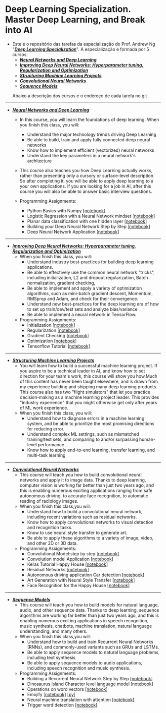 # Deep Learning Specialization. Master Deep Learning, and Break into AI
* Este é o repositório das tarefas da especialização do Prof. Andrew Ng  "[***Deep Learning Specialization***](https://www.coursera.org/specializations/deep-learning)". A especialização é formada por 5 cursos: 
    * [***Neural Networks and Deep Learning***](https://www.coursera.org/learn/neural-networks-deep-learning/home/welcome)  
    * [***Improving Deep Neural Networks: Hyperparameter tuning, Regularization and Optimization***](https://www.coursera.org/learn/deep-neural-network/home/welcome) 
    * [***Structuring Machine Learning Projects***](https://www.coursera.org/learn/machine-learning-projects/home/welcome)
    * [***Convolutional Neural Networks***](https://www.coursera.org/learn/convolutional-neural-networks)
    * [***Sequence Models***](https://www.coursera.org/learn/nlp-sequence-models)
   <p> Abaixo a descrição dos cursos e o endereço de cada tarefa no git </p>
 ___
* [***Neural Networks and Deep Learning***](https://github.com/muriloms/cursos_treinamentos/tree/master/Coursera/DeepLearningSpecialization/01_NeuralNetworksAndDeepLearning)
    * In this course, you will learn the foundations of deep learning. When you finish this class, you will:
        * Understand the major technology trends driving Deep Learning
        * Be able to build, train and apply fully connected deep neural networks 
        * Know how to implement efficient (vectorized) neural networks 
        * Understand the key parameters in a neural network's architecture 
      
    * This course also teaches you how Deep Learning actually works, rather than presenting only a cursory or surface-level description. So after completing it, you will be able to apply deep learning to a your own applications. If you are looking for a job in AI, after this course you will also be able to answer basic interview questions. 
    
    * Programming Assignments:
        * Python Basics with Numpy [[notebook]](https://github.com/muriloms/cursos_treinamentos/blob/master/Coursera/DeepLearningSpecialization/01_NeuralNetworksAndDeepLearning/01_PythonBasicsWithNumpy.ipynb)
        * Logistic Regression with a Neural Network mindset [[notebook]](https://github.com/muriloms/cursos_treinamentos/blob/master/Coursera/DeepLearningSpecialization/01_NeuralNetworksAndDeepLearning/02_LogisticRegressionWithANeuralNetworkMindset.ipynb)
        * Planar data classification with one hidden layer [[notebook]](https://github.com/muriloms/cursos_treinamentos/blob/master/Coursera/DeepLearningSpecialization/01_NeuralNetworksAndDeepLearning/03_PlanarDataClassificationWithOneHiddenLayer.ipynb)
        * Building your Deep Neural Network Step by Step  [[notebook]](https://github.com/muriloms/cursos_treinamentos/blob/master/Coursera/DeepLearningSpecialization/01_NeuralNetworksAndDeepLearning/04_BuildingYourDeepNeuralNetworkStepByStep.ipynb)
        * Deep Neural Network Application  [[notebook]](https://github.com/muriloms/cursos_treinamentos/blob/master/Coursera/DeepLearningSpecialization/01_NeuralNetworksAndDeepLearning/05_DeepNeuralNetworkForImageClassification-Application.ipynb)
 ___
  * [***Improving Deep Neural Networks: Hyperparameter tuning, Regularization and Optimization***]() 
    * When you finish this class, you will:
        * Understand industry best-practices for building deep learning applications. 
        * Be able to effectively use the common neural network "tricks", including initialization, L2 and dropout regularization, Batch normalization, gradient checking, 
        * Be able to implement and apply a variety of optimization algorithms, such as mini-batch gradient descent, Momentum, RMSprop and Adam, and check for their convergence. 
        * Understand new best-practices for the deep learning era of how to set up train/dev/test sets and analyze bias/variance
        * Be able to implement a neural network in TensorFlow. 
    * Programming Assignments:
        * Initialization   [[notebook]](https://github.com/muriloms/cursos_treinamentos/blob/master/Coursera/DeepLearningSpecialization/02_ImprovingDeepNeuralNetworks/01_Initialization.ipynb)    
        * Regularization   [[notebook]](https://github.com/muriloms/cursos_treinamentos/blob/master/Coursera/DeepLearningSpecialization/02_ImprovingDeepNeuralNetworks/02_Regularization.ipynb)   
        * Gradient Checking   [[notebook]]() 
        * Optimization   [[notebook]]()   
        * Tensorflow Tutorial   [[notebook]]() 
___
* [***Structuring Machine Learning Projects***]()
    * You will learn how to build a successful machine learning project. If you aspire to be a technical leader in AI, and know how to set direction for your team's work, this course will show you how.Much of this content has never been taught elsewhere, and is drawn from my experience building and shipping many deep learning products. This course also has two "flight simulators" that let you practice decision-making as a machine learning project leader. This provides "industry experience" that you might otherwise get only after years of ML work experience.
    * When you finish this class, you will:
        * Understand how to diagnose errors in a machine learning system, and be able to prioritize the most promising directions for reducing error.
        * Understand complex ML settings, such as mismatched training/test sets, and comparing to and/or surpassing human-level performance
        * Know how to apply end-to-end learning, transfer learning, and multi-task learning
        
___
* [***Convolutional Neural Networks***]()
   * This course will teach you how to build convolutional neural networks and apply it to image data. Thanks to deep learning, computer vision is working far better than just two years ago, and this is enabling numerous exciting applications ranging from safe autonomous driving, to accurate face recognition, to automatic reading of radiology images. 
   * When you finish this class,you will:
      * Understand how to build a convolutional neural network, including recent variations such as residual networks.
      * Know how to apply convolutional networks to visual detection and recognition tasks.
      * Know to use neural style transfer to generate art.
      * Be able to apply these algorithms to a variety of image, video, and other 2D or 3D data.
    * Programming Assignments:
      * Convolutional Model:step by step   [[notebook]]()    
      * Convolution model Application    [[notebook]]()    
      * Keras Tutorial Happy House       [[notebook]]()    
      * Residual Networks       [[notebook]]()    
      * Autonomous driving application Car detection       [[notebook]]()   
      * Art Generation with Neural Style Transfer       [[notebook]]()    
      * Face Recognition for the Happy House       [[notebook]]()    

___
* [***Sequence Models***]()
   * This course will teach you how to build models for natural language, audio, and other sequence data. Thanks to deep learning, sequence algorithms are working far better than just two years ago, and this is enabling numerous exciting applications in speech recognition, music synthesis, chatbots, machine translation, natural language understanding, and many others. 
   * When you finish this class,you will:
      * Understand how to build and train Recurrent Neural Networks (RNNs), and commonly-used variants such as GRUs and LSTMs.
      * Be able to apply sequence models to natural language problems, including text synthesis.
      * Be able to apply sequence models to audio applications, including speech recognition and music synthesis.
    * Programming Assignments:
      * Building a Recurrent Neural Network Step by Step   [[notebook]]()
      * Dinosaurus Island Character level language model   [[notebook]]()
      * Operations on word vectors   [[notebook]]()
      * Emojify   [[notebook]](https://github.com/fanghao6666/neural-networks-and-deep-learning/blob/master/notebook/Emojify.ipynb)    [[py]](https://github.com/fanghao6666/neural-networks-and-deep-learning/blob/master/py/Emojify.py)
      * Neural machine translation with attention   [[notebook]]()
      * Trigger word detection   [[notebook]]()
